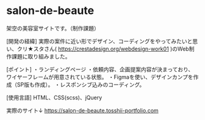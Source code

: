 # salon-de-beaute
架空の美容室サイトです。（制作課題）

[開発の経緯]
実際の案件に近い形でデザイン、コーディングをやってみたいと思い、クリ★スタさん( https://crestadesign.org/webdesign-work01 )のWeb制作課題に取り組みました。

[ポイント]
  ・ランディングページ
  ・依頼内容、企画提案内容が決まっており、ワイヤーフレームが用意されている状態。
  ・Figmaを使い、デザインカンプを作成（SP版も作成）。
  ・レスポンシブ込みのコーディング。

[使用言語]
  HTML、CSS(scss)、jQuery

実際のサイト↓
  https://salon-de-beaute.tosshii-portfolio.com
